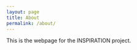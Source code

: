 ```yaml
---
layout: page
title: About
permalink: /about/
---
```


This is the webpage for the INSPIRATION project.